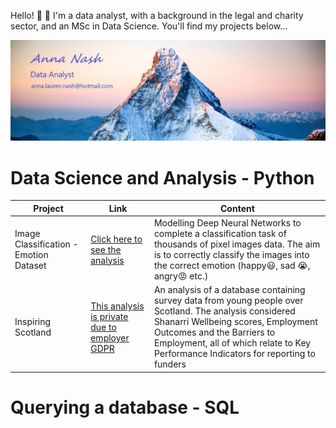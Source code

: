 Hello! :wave: :sunflower:
I'm a data analyst, with a background in the legal and charity sector, and an MSc in Data Science. You'll find my projects below...

![Example Image](mountain_contact.jpg)

# Data Science and Analysis - Python
| Project           | Link | Content                                                                                          |
|-------------------|------|--------------------------------------------------------------------------------------------------|
| Image Classification - Emotion Dataset | [Click here to see the analysis](https://github.com/Anna-amon/classification_emotions/blob/main/ML_Assignment_Colab_Notebook%20(1).ipynb)| Modelling Deep Neural Networks to complete a classification task of thousands of pixel images data. The aim is to correctly classify the images into the correct emotion (happy😃, sad 😭, angry😡 etc.) |
| Inspiring Scotland | [This analysis is private due to employer GDPR](https://github.com/Anna-amon/Inspiring-Scotland.git)| An analysis of a database containing survey data from young people over Scotland. The analysis considered Shanarri Wellbeing scores, Employment Outcomes and the Barriers to Employment, all of which relate to Key Performance Indicators for reporting to funders |

# Querying a database - SQL
